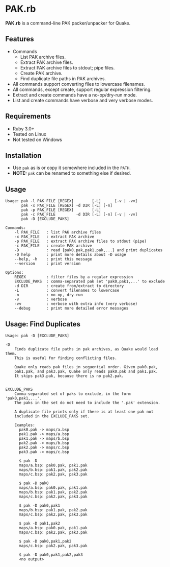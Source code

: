 # PAK.rb

**PAK.rb** is a command-line PAK packer/unpacker for Quake.


## Features

* Commands
    - List PAK archive files.
    - Extract PAK archive files.
    - Extract PAK archive files to stdout; pipe files.
    - Create PAK archive.
    - Find duplicate file paths in PAK archives.
* All commands support converting files to lowercase filenames.
* All commands, except create, support regular expression filtering.
* Extract and create commands have a no-op/dry-run mode.
* List and create commands have verbose and very verbose modes.


## Requirements

* Ruby 3.0+
* Tested on Linux
* Not tested on Windows


## Installation

* Use `pak` as is or copy it somewhere included in the `PATH`.
* **NOTE:** `pak` can be renamed to something else if desired.


## Usage

```
Usage: pak -l PAK_FILE [REGEX]        [-L]      [-v | -vv]
       pak -x PAK_FILE [REGEX] -d DIR [-L] [-n]
       pak -p PAK_FILE [REGEX]        [-L]
       pak -c PAK_FILE         -d DIR [-L] [-n] [-v | -vv]
       pak -D [EXCLUDE_PAKS]

Commands:
    -l PAK_FILE   : list PAK archive files
    -x PAK_FILE   : extract PAK archive
    -p PAK_FILE   : extract PAK archive files to stdout (pipe)
    -c PAK_FILE   : create PAK archive
    -D            : read {pak0.pak,pak1.pak,...} and print duplicates
    -D help       : print more details about -D usage
    --help, -h    : print this message
    --version     : print version

Options:
    REGEX         : filter files by a regular expression
    EXCLUDE_PAKS  : comma-separated pak set 'pak0,pak1,...' to exclude
    -d DIR        : create from/extract to directory
    -L            : convert filenames to lowercase
    -n            : no-op, dry-run
    -v            : verbose
    -vv           : verbose with extra info (very verbose)
    --debug       : print more detailed error messages
```


## Usage: Find Duplicates

```
Usage: pak -D [EXCLUDE_PAKS]

-D
    Finds duplicate file paths in pak archives, as Quake would load them.
    This is useful for finding conflicting files.

    Quake only reads pak files in sequential order. Given pak0.pak,
    pak1.pak, and pak3.pak, Quake only reads pak0.pak and pak1.pak.
    It skips pak3.pak, because there is no pak2.pak.


EXCLUDE_PAKS
    Comma-separated set of paks to exclude, in the form 'pak0,pak1,...'.
    The paks in the set do not need to include the '.pak' extension.

    A duplicate file prints only if there is at least one pak not
    included in the EXCLUDE_PAKS set.

    Examples:
      pak0.pak -> maps/a.bsp
      pak1.pak -> maps/a.bsp
      pak1.pak -> maps/b.bsp
      pak2.pak -> maps/b.bsp
      pak2.pak -> maps/c.bsp
      pak3.pak -> maps/c.bsp

      $ pak -D
      maps/a.bsp: pak0.pak, pak1.pak
      maps/b.bsp: pak1.pak, pak2.pak
      maps/c.bsp: pak2.pak, pak3.pak

      $ pak -D pak0
      maps/a.bsp: pak0.pak, pak1.pak
      maps/b.bsp: pak1.pak, pak2.pak
      maps/c.bsp: pak2.pak, pak3.pak

      $ pak -D pak0,pak1
      maps/b.bsp: pak1.pak, pak2.pak
      maps/c.bsp: pak2.pak, pak3.pak

      $ pak -D pak1,pak2
      maps/a.bsp: pak0.pak, pak1.pak
      maps/c.bsp: pak2.pak, pak3.pak

      $ pak -D pak0,pak1,pak2
      maps/c.bsp: pak2.pak, pak3.pak

      $ pak -D pak0,pak1,pak2,pak3
      <no output>
```
